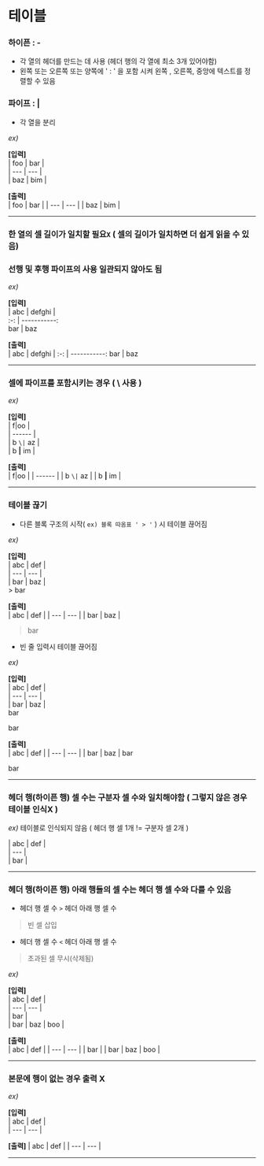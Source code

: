 # 테이블  

### 하이픈 : - 
  - 각 열의 헤더를 만드는 데 사용 (헤더 행의 각 열에 최소 3개 있어야함) 
  - 왼쪽 또는 오른쪽 또는 양쪽에 ' : ' 을 포함 시켜 왼쪽 , 오른쪽, 중앙에 텍스트를 정렬할 수 있음  

### 파이프 : |  
  - 각 열을 분리

*ex)*  

**[입력]**  
\| foo | bar |  
\| --- | --- |  
\| baz | bim |  

**[출력]**  
| foo | bar |
| --- | --- |
| baz | bim |

---

  ### 한 열의 셀 길이가 일치할 필요`X` ( 셀의 길이가 일치하면 더 쉽게 읽을 수 있음)  
  ### 선행 및 후행 파이프의 사용 일관되지 않아도 됨  

  *ex)*  
  
  **[입력]**   
  \| abc | defghi |  
  \:-: | -----------:  
  bar | baz  
  
  **[출력]**  
  | abc | defghi |
  :-: | -----------:
  bar | baz
  
  ---
  
  ### 셀에 파이프를 포함시키는 경우 ( \ 사용 )  
  
  *ex)*  
  
  **[입력]**    
  \| f\|oo  |  
  \| ------ |  
  \| b `\|` az |  
  \| b **\|** im |  
  
  **[출력]**  
  | f\|oo  |
  | ------ |
  | b `\|` az |
  | b **\|** im |  
  
  ---
  
  ### 테이블 끊기  
  - 다른 블록 구조의 시작( `ex) 블록 따옴표 ' > '` ) 시 테이블 끊어짐  
 
  *ex)*  
  
  **[입력]**  
  \| abc | def |  
  \| --- | --- |  
  \| bar | baz |  
  \> bar
  
  **[출력]**  
  | abc | def |
  | --- | --- |
  | bar | baz |
  > bar
  
  - 빈 줄 입력시 테이블 끊어짐 
  
  *ex)* 
  
  **[입력]**  
  \| abc | def |  
  \| --- | --- |  
  \| bar | baz |  
  bar  

  bar  
  
  **[출력]**  
  | abc | def |
  | --- | --- |
  | bar | baz |
  bar

  bar
  
  ---
  
  ### 헤더 행(하이픈 행) 셀 수는 구분자 셀 수와 일치해야함 ( 그렇지 않은 경우 테이블 인식X )
  
  *ex)* 테이블로 인식되지 않음 ( 헤더 행 셀 1개 != 구분자 셀 2개 )
  
  | abc | def |  
  | --- |  
  | bar |  

  ---

  ### 헤더 행(하이픈 행) 아래 행들의 셀 수는 헤더 행 셀 수와 다를 수 있음  
  - 헤더 행 셀 수 `>`  헤더 아래 행 셀 수  
  > 빈 셀 삽입  
  - 헤더 행 셀 수 `<`  헤더 아래 행 셀 수  
  > 초과된 셀 무시(삭제됨)  
  
  *ex)*
  
  **[입력]**  
  \| abc | def |  
  \| --- | --- |  
  \| bar |  
  \| bar | baz | boo |  
  
  **[출력]**  
  | abc | def |
  | --- | --- |
  | bar |
  | bar | baz | boo |
  
  ---
  
  ### 본문에 행이 없는 경우 출력 X
  
   *ex)*
   
   **[입력]**  
  \| abc | def |   
  \| --- | --- |  
  
  **[출력]**
  | abc | def |
  | --- | --- |

  ---
  
  
